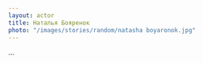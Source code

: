 ```yaml
---
layout: actor
title: Наталья Бояренок
photo: "/images/stories/random/natasha boyaronok.jpg"
---
```


…